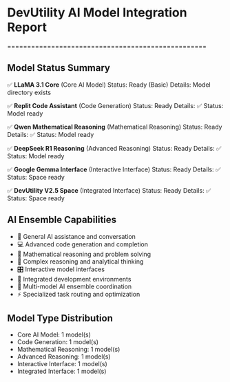 # DevUtility AI Model Integration Report
==================================================

## Model Status Summary

✅ **LLaMA 3.1 Core** (Core AI Model)
   Status: Ready (Basic)
   Details: Model directory exists

✅ **Replit Code Assistant** (Code Generation)
   Status: Ready
   Details: ✅ Status: Model ready

✅ **Qwen Mathematical Reasoning** (Mathematical Reasoning)
   Status: Ready
   Details: ✅ Status: Model ready

✅ **DeepSeek R1 Reasoning** (Advanced Reasoning)
   Status: Ready
   Details: ✅ Status: Model ready

✅ **Google Gemma Interface** (Interactive Interface)
   Status: Ready
   Details: ✅ Status: Space ready

✅ **DevUtility V2.5 Space** (Integrated Interface)
   Status: Ready
   Details: ✅ Status: Space ready

## AI Ensemble Capabilities

- 🤖 General AI assistance and conversation
- 💻 Advanced code generation and completion
- 🧮 Mathematical reasoning and problem solving
- 🧠 Complex reasoning and analytical thinking
- 🎛️ Interactive model interfaces
- 🚀 Integrated development environments
- 🔧 Multi-model AI ensemble coordination
- ⚡ Specialized task routing and optimization

## Model Type Distribution

- Core AI Model: 1 model(s)
- Code Generation: 1 model(s)
- Mathematical Reasoning: 1 model(s)
- Advanced Reasoning: 1 model(s)
- Interactive Interface: 1 model(s)
- Integrated Interface: 1 model(s)

